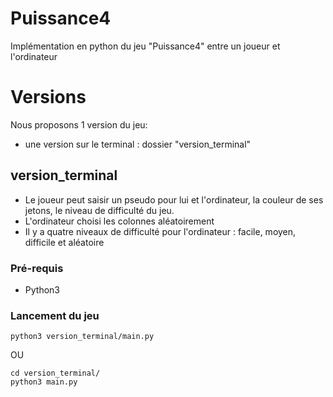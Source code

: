 # Puissance4
Implémentation en python du jeu "Puissance4" entre un joueur et l'ordinateur

<!--
# Rappel des règles du jeu
-->
# Versions
Nous proposons  1<!--2--> version du jeu:
* une version sur le terminal : dossier "version_terminal"
<!--* une version avec une interface graphique : dossier "version_graphique"-->
## version_terminal
* Le joueur peut saisir un pseudo pour lui et l'ordinateur, la couleur de ses jetons, le niveau de difficulté du jeu.
* L'ordinateur choisi les colonnes aléatoirement
* Il y a quatre niveaux de difficulté pour l'ordinateur : facile, moyen, difficile et aléatoire

### Pré-requis
* Python3

### Lancement du jeu
```
python3 version_terminal/main.py
```
OU
```
cd version_terminal/
python3 main.py
```

<!--### Améliorations possibles
* gerer le bug ordinateur vs ordinateur
<!--* Afficher le niveau du Jeu-->
<!--* ajouter les exceptions (try/catch)-->

<!--
## Puissance4 (Interface graphique)

### Pré-requis
* Python3
* pygame
### Lancement du jeu
```
python3 version_graphique/main.py
```
OU
```
cd version_graphique/
python3 main.py
```
-->
